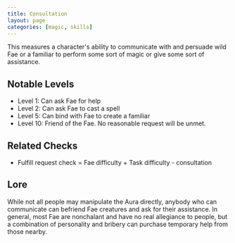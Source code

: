 ```yaml
---
title: Consultation
layout: page
categories: [magic, skills]
---
```

This measures a character's ability to communicate with and persuade wild Fae or a familiar to perform some sort of magic or give some sort of assistance.

## Notable Levels
- Level 1: Can ask Fae for help
- Level 2: Can ask Fae to cast a spell
- Level 5: Can bind with Fae to create a familiar
- Level 10: Friend of the Fae. No reasonable request will be unmet.

## Related Checks
- Fulfill request check = Fae difficulty + Task difficulty - consultation

## Lore
While not all people may manipulate the Aura directly, anybody who can communicate can befriend Fae creatures and ask for their assistance. In general, most Fae are nonchalant and have no real allegiance to people, but a combination of personality and bribery can purchase temporary help from those nearby.
